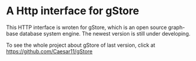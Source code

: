 A Http interface for gStore 
=================

This HTTP interface is wroten for gStore, which is an open source graph-base database system engine. The newest version is still under developing. 

To see the whole project about gStore of last version, click at https://github.com/Caesar11/gStore


